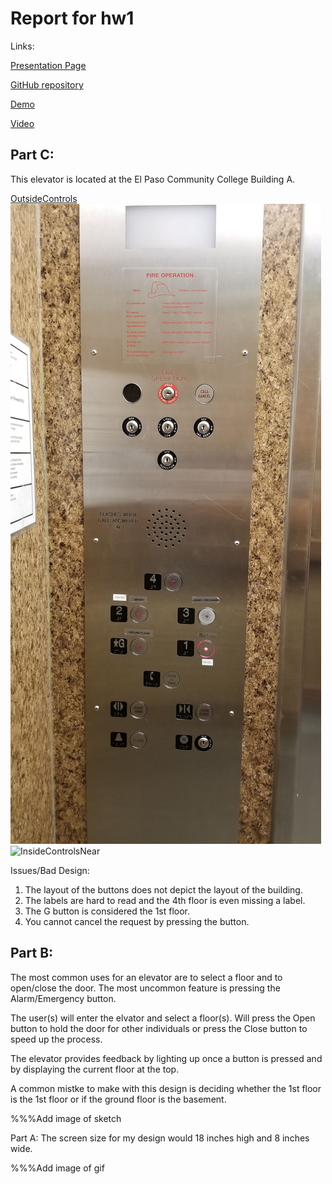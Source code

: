 # Report for hw1

Links:

[Presentation Page](https://jgarc935.github.io/hw1/)

[GitHub repository](https://github.com/jgarc935/hw1)

[Demo](https://jgarc935.github.io/hw1/demo.html)

[Video](youtube.com)

<h2>Part C:</h2>

This elevator is located at the El Paso Community College  Building A.

[OutsideControls](Photos/outside.png)
![InsideControlsFar](Photos/insideFar.jpg)
![InsideControlsNear](Photos.insideNear.jpg)

Issues/Bad Design:
1) The layout of the buttons does not depict the layout of the building.
2) The labels are hard to read and the 4th floor is even missing a label.
3) The G button is considered the 1st floor.
4) You cannot cancel the request by pressing the button.

<h2>Part B:</h2>

The most common uses for an elevator are to select a floor and to open/close the door. The most uncommon feature is pressing the Alarm/Emergency button.

The user(s) will enter the elvator and select a floor(s). Will press the Open button to hold the door for other individuals or press the Close button to speed up the process.

The elevator provides feedback by lighting up once a button is pressed and by displaying the current floor at the top.

A common mistke to make with this design is deciding whether the 1st floor is the 1st floor or if the ground floor is the basement.

%%%Add image of sketch

Part A:
The screen size for my design would 18 inches high and 8 inches wide.

%%%Add image of gif
